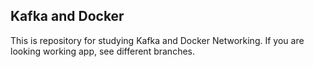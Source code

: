 ## Kafka and Docker
This is repository for studying Kafka and Docker Networking. If you are looking working app, see different branches.
